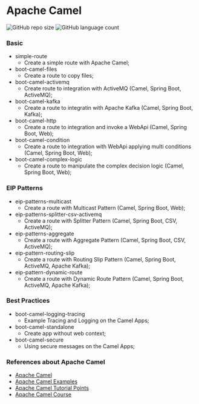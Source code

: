 # Apache Camel

![GitHub repo size](https://img.shields.io/github/repo-size/cvinicius987/apache-camel-series?style=for-the-badge)
![GitHub language count](https://img.shields.io/github/languages/count/cvinicius987/apache-camel-series?style=for-the-badge)

### **Basic**
  - simple-route
    - Create a simple route with Apache Camel;
  - boot-camel-files
    - Create a route to copy files;
  - boot-camel-activemq 
    - Create route to integration with ActiveMQ (Camel, Spring Boot, ActiveMQ);
  - boot-camel-kafka
    - Create a route to integratin with Apache Kafka (Camel, Spring Boot, Kafka);
  - boot-camel-http
    - Create a route to integration and invoke a WebApi (Camel, Spring Boot, Web);
  - boot-camel-condition
    - Create a route to integration with WebApi applying multi conditions (Camel, Spring Boot, Web);
  - boot-camel-complex-logic
    - Create a route to manipulate the complex decision logic (Camel, Spring Boot, Web);

### **EIP Patterns**
  - eip-patterns-multicast
    - Create a route with Multicast Pattern (Camel, Spring Boot, Web);
  - eip-patterns-splitter-csv-activemq
    - Create a route with Splitter Pattern (Camel, Spring Boot, CSV, ActiveMQ);
  - eip-patterns-aggregate
    - Create a route with Aggregate Pattern (Camel, Spring Boot, CSV, ActiveMQ);
  - eip-pattern-routing-slip
    - Create a route with Routing Slip Pattern (Camel, Spring Boot, ActiveMQ, Apache Kafka);
  - eip-pattern-dynamic-route
    - Create a route with Dynamic Route Pattern (Camel, Spring Boot, ActiveMQ, Apache Kafka);

### **Best Practices**
  - boot-camel-logging-tracing
    - Example Tracing and Logging on the Camel Apps;
  - boot-camel-standalone
    - Create app without web context;
  - boot-camel-secure
    - Using secure messages on the Camel Apps; 

### References about Apache Camel

- [Apache Camel](https://camel.apache.org/docs/)
- [Apache Camel Examples](https://github.com/apache/camel-examples)
- [Apache Camel Tutorial Points](https://www.tutorialspoint.com/apache_camel/index.htm)
- [Apache Camel Course](https://www.udemy.com/course/apache-camel-framework-with-spring-boot/)